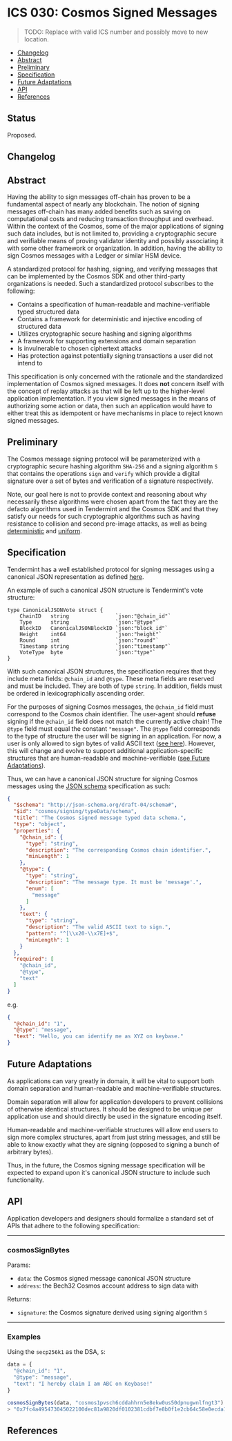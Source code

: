 # ICS 030: Cosmos Signed Messages

>TODO: Replace with valid ICS number and possibly move to new location.

* [Changelog](#changelog)
* [Abstract](#abstract)
* [Preliminary](#preliminary)
* [Specification](#specification)
* [Future Adaptations](#future-adaptations)
* [API](#api)
* [References](#references)

## Status

Proposed.

## Changelog

## Abstract

Having the ability to sign messages off-chain has proven to be a fundamental aspect
of nearly any blockchain. The notion of signing messages off-chain has many 
added benefits such as saving on computational costs and reducing transaction
throughput and overhead. Within the context of the Cosmos, some of the major
applications of signing such data includes, but is not limited to, providing a
cryptographic secure and verifiable means of proving validator identity and
possibly associating it with some other framework or organization. In addition,
having the ability to sign Cosmos messages with a Ledger or similar HSM device.

A standardized protocol for hashing, signing, and verifying messages that can be
implemented by the Cosmos SDK and other third-party organizations is needed. Such a
standardized protocol subscribes to the following:

* Contains a specification of human-readable and machine-verifiable typed structured data
* Contains a framework for deterministic and injective encoding of structured data
* Utilizes cryptographic secure hashing and signing algorithms
* A framework for supporting extensions and domain separation
* Is invulnerable to chosen ciphertext attacks
* Has protection against potentially signing transactions a user did not intend to

This specification is only concerned with the rationale and the standardized
implementation of Cosmos signed messages. It does **not** concern itself with the
concept of replay attacks as that will be left up to the higher-level application
implementation. If you view signed messages in the means of authorizing some
action or data, then such an application would have to either treat this as 
idempotent or have mechanisms in place to reject known signed messages.

## Preliminary

The Cosmos message signing protocol will be parameterized with a cryptographic
secure hashing algorithm `SHA-256` and a signing algorithm `S` that contains 
the operations `sign` and `verify` which provide a digital signature over a set
of bytes and verification of a signature respectively.

Note, our goal here is not to provide context and reasoning about why necessarily
these algorithms were chosen apart from the fact they are the defacto algorithms
used in Tendermint and the Cosmos SDK and that they satisfy our needs for such
cryptographic algorithms such as having resistance to collision and second
pre-image attacks, as well as being [deterministic](https://en.wikipedia.org/wiki/Hash_function#Determinism) and [uniform](https://en.wikipedia.org/wiki/Hash_function#Uniformity).

## Specification

Tendermint has a well established protocol for signing messages using a canonical
JSON representation as defined [here](https://github.com/tendermint/tendermint/blob/master/types/canonical.go).

An example of such a canonical JSON structure is Tendermint's vote structure:

```golang
type CanonicalJSONVote struct {
    ChainID   string               `json:"@chain_id"`
    Type      string               `json:"@type"`
    BlockID   CanonicalJSONBlockID `json:"block_id"`
    Height    int64                `json:"height"`
    Round     int                  `json:"round"`
    Timestamp string               `json:"timestamp"`
    VoteType  byte                 `json:"type"`
}
```

With such canonical JSON structures, the specification requires that they include
meta fields: `@chain_id` and `@type`. These meta fields are reserved and must be
included. They are both of type `string`. In addition, fields must be ordered
in lexicographically ascending order.

For the purposes of signing Cosmos messages, the `@chain_id` field must correspond
to the Cosmos chain identifier. The user-agent should **refuse** signing if the
`@chain_id` field does not match the currently active chain! The `@type` field
must equal the constant `"message"`. The `@type` field corresponds to the type of 
structure the user will be signing in an application. For now, a user is only
allowed to sign bytes of valid ASCII text ([see here](https://github.com/tendermint/tendermint/blob/master/libs/common/string.go#L61-L74)).
However, this will change and evolve to support additional application-specific
structures that are human-readable and machine-verifiable ([see Future Adaptations](#futureadaptations)).

Thus, we can have a canonical JSON structure for signing Cosmos messages using
the [JSON schema](http://json-schema.org/) specification as such:

```json
{
  "$schema": "http://json-schema.org/draft-04/schema#",
  "$id": "cosmos/signing/typeData/schema",
  "title": "The Cosmos signed message typed data schema.",
  "type": "object",
  "properties": {
    "@chain_id": {
      "type": "string",
      "description": "The corresponding Cosmos chain identifier.",
      "minLength": 1
    },
    "@type": {
      "type": "string",
      "description": "The message type. It must be 'message'.",
      "enum": [
        "message"
      ]
    },
    "text": {
      "type": "string",
      "description": "The valid ASCII text to sign.",
      "pattern": "^[\\x20-\\x7E]+$",
      "minLength": 1
    }
  },
  "required": [
    "@chain_id",
    "@type",
    "text"
  ]
}
```

e.g.

```json
{
  "@chain_id": "1",
  "@type": "message",
  "text": "Hello, you can identify me as XYZ on keybase."
}
```

## Future Adaptations

As applications can vary greatly in domain, it will be vital to support both
domain separation and human-readable and machine-verifiable structures.

Domain separation will allow for application developers to prevent collisions of
otherwise identical structures. It should be designed to be unique per application
use and should directly be used in the signature encoding itself.

Human-readable and machine-verifiable structures will allow end users to sign
more complex structures, apart from just string messages, and still be able to
know exactly what they are signing (opposed to signing a bunch of arbitrary bytes).

Thus, in the future, the Cosmos signing message specification will be expected
to expand upon it's canonical JSON structure to include such functionality.


## API

Application developers and designers should formalize a standard set of APIs that
adhere to the following specification:

-----

### **cosmosSignBytes**

Params:

* `data`: the Cosmos signed message canonical JSON structure
* `address`: the Bech32 Cosmos account address to sign data with

Returns:

* `signature`: the Cosmos signature derived using signing algorithm `S`

-----

### Examples

Using the `secp256k1` as the DSA, `S`:

```javascript
data = {
  "@chain_id": "1",
  "@type": "message",
  "text": "I hereby claim I am ABC on Keybase!"
}

cosmosSignBytes(data, "cosmos1pvsch6cddahhrn5e8ekw0us50dpnugwnlfngt3")
> "0x7fc4a495473045022100dec81a9820df0102381cdbf7e8b0f1e2cb64c58e0ecda1324543742e0388e41a02200df37905a6505c1b56a404e23b7473d2c0bc5bcda96771d2dda59df6ed2b98f8"
```

## References
